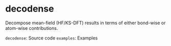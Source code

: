 # decodense
Decompose mean-field (HF/KS-DFT) results in terms of either bond-wise or atom-wise contributions.

``decodense``: Source code
``examples``: Examples

